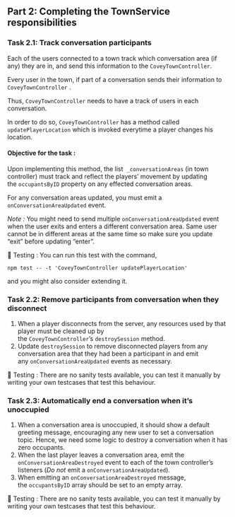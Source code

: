 ## **Part 2: Completing the TownService responsibilities** 

### **Task 2.1: Track conversation participants** 

Each of the users connected to a town track which conversation area (if any) they are in, and send this information to the `CoveyTownController`. 

Every user in the town, if part of a conversation sends their information to `CoveyTownController` .

Thus, `CoveyTownController` needs to have a track of users in each conversation. 

In order to do so, `CoveyTownController`  has a method called `updatePlayerLocation` which is invoked everytime a player changes his location. 

#### **Objective for the task :**

Upon implementing this method, the list  `_conversationAreas` (in town controller) must track and reflect the players’ movement by updating the `occupantsByID` property on any effected conversation areas.

For any conversation areas updated, you must emit a `onConversationAreaUpdated` event.

*Note :* You might need to send multiple `onConversationAreaUpdated` event when the user exits and enters a different conversation area. Same user cannot be in different areas at the same time so make sure you update “exit” before updating “enter”.

📝 Testing : You can run this test with the command, 

`npm test -- -t 'CoveyTownController updatePlayerLocation'`  

and you might also consider extending it.

### **Task 2.2: Remove participants from conversation when they disconnect** 

1. When a player disconnects from the server, any resources used by that player must be cleaned up by the `CoveyTownController`’s `destroySession` method.
2. Update `destroySession` to remove disconnected players from any conversation area that they had been a participant in and emit any `onConversationAreaUpdated` events as necessary.

📝 Testing : There are no sanity tests available, you can test it manually by writing your own testcases that test this behaviour. 

### **Task 2.3: Automatically end a conversation when it’s unoccupied**

1. When a conversation area is unoccupied, it should show a default greeting message, encouraging any new user to set a conversation topic. Hence, we need some logic to destroy a conversation when it has zero occupants. 
2. When the last player leaves a conversation area, emit the `onConversationAreaDestroyed` event to each of the town controller’s listeners (*Do not* emit a `onConversationAreaUpdated`).
3. When emitting an `onConversationAreaDestroyed` message, the `occupantsByID` array should be set to an empty array.

📝 Testing : There are no sanity tests available, you can test it manually by writing your own testcases that test this behaviour.
